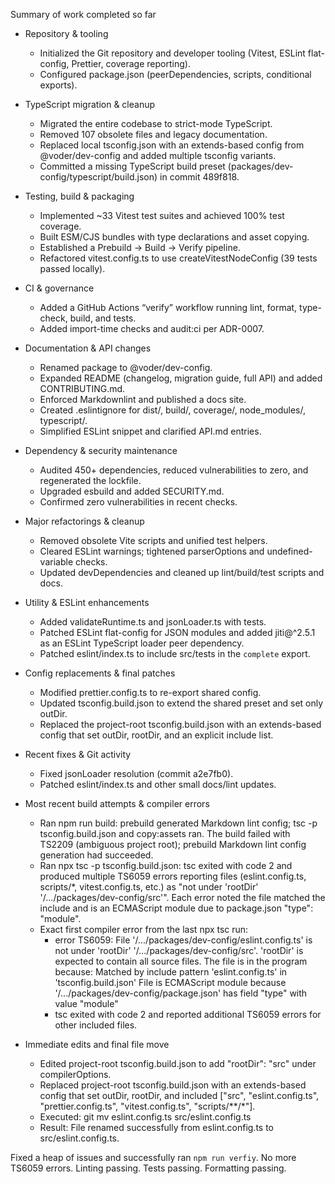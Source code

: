 Summary of work completed so far

- Repository & tooling
  - Initialized the Git repository and developer tooling (Vitest, ESLint flat-config, Prettier, coverage reporting).
  - Configured package.json (peerDependencies, scripts, conditional exports).

- TypeScript migration & cleanup
  - Migrated the entire codebase to strict-mode TypeScript.
  - Removed 107 obsolete files and legacy documentation.
  - Replaced local tsconfig.json with an extends-based config from @voder/dev-config and added multiple tsconfig variants.
  - Committed a missing TypeScript build preset (packages/dev-config/typescript/build.json) in commit 489f818.

- Testing, build & packaging
  - Implemented ~33 Vitest test suites and achieved 100% test coverage.
  - Built ESM/CJS bundles with type declarations and asset copying.
  - Established a Prebuild → Build → Verify pipeline.
  - Refactored vitest.config.ts to use createVitestNodeConfig (39 tests passed locally).

- CI & governance
  - Added a GitHub Actions “verify” workflow running lint, format, type-check, build, and tests.
  - Added import-time checks and audit:ci per ADR-0007.

- Documentation & API changes
  - Renamed package to @voder/dev-config.
  - Expanded README (changelog, migration guide, full API) and added CONTRIBUTING.md.
  - Enforced Markdownlint and published a docs site.
  - Created .eslintignore for dist/, build/, coverage/, node_modules/, typescript/.
  - Simplified ESLint snippet and clarified API.md entries.

- Dependency & security maintenance
  - Audited 450+ dependencies, reduced vulnerabilities to zero, and regenerated the lockfile.
  - Upgraded esbuild and added SECURITY.md.
  - Confirmed zero vulnerabilities in recent checks.

- Major refactorings & cleanup
  - Removed obsolete Vite scripts and unified test helpers.
  - Cleared ESLint warnings; tightened parserOptions and undefined-variable checks.
  - Updated devDependencies and cleaned up lint/build/test scripts and docs.

- Utility & ESLint enhancements
  - Added validateRuntime.ts and jsonLoader.ts with tests.
  - Patched ESLint flat-config for JSON modules and added jiti@^2.5.1 as an ESLint TypeScript loader peer dependency.
  - Patched eslint/index.ts to include src/tests in the `complete` export.

- Config replacements & final patches
  - Modified prettier.config.ts to re-export shared config.
  - Updated tsconfig.build.json to extend the shared preset and set only outDir.
  - Replaced the project-root tsconfig.build.json with an extends-based config that set outDir, rootDir, and an explicit include list.

- Recent fixes & Git activity
  - Fixed jsonLoader resolution (commit a2e7fb0).
  - Patched eslint/index.ts and other small docs/lint updates.

- Most recent build attempts & compiler errors
  - Ran npm run build: prebuild generated Markdown lint config; tsc -p tsconfig.build.json and copy:assets ran. The build failed with TS2209 (ambiguous project root); prebuild Markdown lint config generation had succeeded.
  - Ran npx tsc -p tsconfig.build.json: tsc exited with code 2 and produced multiple TS6059 errors reporting files (eslint.config.ts, scripts/\*, vitest.config.ts, etc.) as "not under 'rootDir' '/.../packages/dev-config/src'". Each error noted the file matched the include and is an ECMAScript module due to package.json "type": "module".
  - Exact first compiler error from the last npx tsc run:
    - error TS6059: File '/.../packages/dev-config/eslint.config.ts' is not under 'rootDir' '/.../packages/dev-config/src'. 'rootDir' is expected to contain all source files.
      The file is in the program because:
      Matched by include pattern 'eslint.config.ts' in 'tsconfig.build.json'
      File is ECMAScript module because '/.../packages/dev-config/package.json' has field "type" with value "module"
    - tsc exited with code 2 and reported additional TS6059 errors for other included files.

- Immediate edits and final file move
  - Edited project-root tsconfig.build.json to add "rootDir": "src" under compilerOptions.
  - Replaced project-root tsconfig.build.json with an extends-based config that set outDir, rootDir, and included ["src", "eslint.config.ts", "prettier.config.ts", "vitest.config.ts", "scripts/**/*"].
  - Executed: git mv eslint.config.ts src/eslint.config.ts
  - Result: File renamed successfully from eslint.config.ts to src/eslint.config.ts.

Fixed a heap of issues and successfully ran `npm run verfiy`. No more TS6059 errors. Linting passing. Tests passing. Formatting passing.
